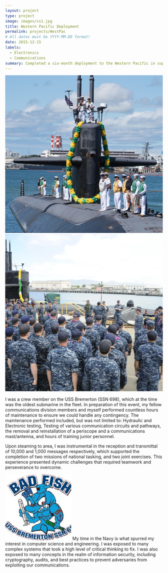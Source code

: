 ```yaml
---
layout: project
type: project
image: images/ss1.jpg
title: Western Pacific Deployment
permalink: projects/WestPac
# All dates must be YYYY-MM-DD format!
date: 2015-12-15
labels:
  - Electronics
  - Communications
summary: Completed a six-month deployment to the Western Pacific in support of missions vital to national security.
---
```


<div class="ui large rounded images">
  <img class="ui image" src="../images/USS_BREMERTON.jpg">
  <img class="ui image" src="../images/USS_BREMERTON2.jpg">
</div>

I was a crew member on the USS Bremerton (SSN 698), which at the time was the oldest submarine in the fleet. In preparation of this event, my fellow communications division members and myself performed countless hours of maintenance to ensure we could handle any contingency. The maintenance performed included, but was not limited to: Hydraulic and Electronic testing, Testing of various communication circuits and pathways, the removal and reinstallation of a periscope and a communications mast/antenna, and hours of training junior personnel.


Upon steaming to area, I was instrumental in the reception and transmittal of 10,000 and 1,000 messages respectively, which supported the completion of two missions of national tasking, and two joint exercises. This experience presented dynamic challenges that required teamwork and perseverance to overcome.

<img class="ui medium left floated rounded image" src="../images/billyBadfish.jpg"> My time in the Navy is what spurred my interest in computer science and engineering. I was exposed to many complex systems that took a high level of critical thinking to fix. I was also exposed to many concepts in the realm of information security, including cryptography, audits, and best practices to prevent adversaries from exploiting our communications.







